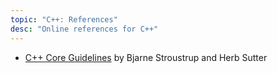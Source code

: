 ```yaml
---
topic: "C++: References"
desc: "Online references for C++"
---
```


* [C++ Core Guidelines](http://isocpp.github.io/CppCoreGuidelines/CppCoreGuidelines) by Bjarne Stroustrup and Herb Sutter 
